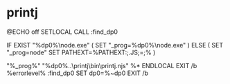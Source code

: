 # printj

@ECHO off SETLOCAL CALL :find\_dp0

IF EXIST "%dp0%\node.exe" \( SET "\_prog=%dp0%\node.exe" \) ELSE \( SET "\_prog=node" SET PATHEXT=%PATHEXT:;.JS;=;% \)

"%\_prog%" "%dp0%..\printj\bin\printj.njs" %\* ENDLOCAL EXIT /b %errorlevel% :find\_dp0 SET dp0=%~dp0 EXIT /b

